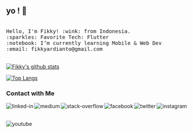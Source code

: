 ## yo ! 👋

<p>
  <br>
  <samp>
    Hello, I'm Fikky! :wink: from Indonesia.<br>
    :sparkles: Favorite Tech: Flutter <br>
    :notebook: I’m currently learning Mobile & Web Dev <br>
    :email:	fikkyardianto@gmail.com <br>
  </samp>
  <br>

  
[![Fikky's github stats](https://github-readme-stats.vercel.app/api?username=gonexwind&count_private=true&theme=vue-dark&show_icons=true)](https://github.com/gonexwind)
  
<!-- [![Contribution Stats](https://github-contribution-stats.vercel.app/api/?username=gonexwind&count_private=true&theme=vue-dark&show_icons=true)](https://github.com/gonexwind/github-contribution-stats/)
   -->
[![Top Langs](https://github-readme-stats.vercel.app/api/top-langs/?username=gonexwind&layout=compact&theme=vue-dark)](https://github.com/gonexwind)
</p>

### Contact with Me

[<img align="left" alt="linked-in" src="https://img.shields.io/badge/linkedin-%230077B5.svg?&style=for-the-badge&logo=linkedin&logoColor=white" />](https://www.linkedin.com/in/fikkyardianto)

[<img align="left" alt="medium" src="https://img.shields.io/badge/medium-%2312100E.svg?&style=for-the-badge&logo=medium&logoColor=white" />](https://fikkyardianto.medium.com/)

[<img align="left" alt="stack-overflow" src="https://img.shields.io/badge/stack%20overflow-FE7A16?logo=stack-overflow&logoColor=white&style=for-the-badge" />](https://stackoverflow.com/users/15751737/fikky-ardianto)

[<img align="left" alt="facebook" src="https://img.shields.io/badge/facebook-%231877F2.svg?&style=for-the-badge&logo=facebook&logoColor=white" />](https://www.facebook.com/fikky.ardi/)

[<img align="left" alt="twitter" src="https://img.shields.io/badge/twitter-%231DA1F2.svg?&style=for-the-badge&logo=twitter&logoColor=white" />](https://twitter.com/gonexwind)

[<img align="left" alt="instagram" src="https://img.shields.io/badge/Instagram-%23E4405F.svg?&style=for-the-badge&logo=instagram&logoColor=white" />](https://instagram.com/fikkyardianto)

<br>
<br>

[<img align="left" alt="youtube" src="https://img.shields.io/badge/youtube-%23FF0001.svg?&style=for-the-badge&logo=youtube&logoColor=white" />](https://www.youtube.com/channel/UCKv1DvnWiOXl1GtCFEZKr1Q)
